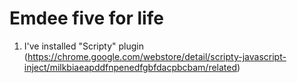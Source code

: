 # Emdee five for life #
1. I've installed "Scripty" plugin (https://chrome.google.com/webstore/detail/scripty-javascript-inject/milkbiaeapddfnpenedfgbfdacpbcbam/related)
